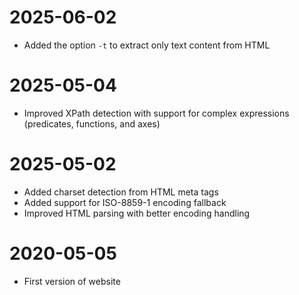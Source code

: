 # 2025-06-02

- Added the option `-t` to extract only text content from HTML

# 2025-05-04

- Improved XPath detection with support for complex expressions (predicates, functions, and axes)

# 2025-05-02

- Added charset detection from HTML meta tags
- Added support for ISO-8859-1 encoding fallback
- Improved HTML parsing with better encoding handling

# 2020-05-05

- First version of website
